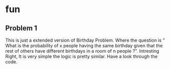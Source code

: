 # fun
## Problem 1
This is just a extended version of Birthday Problem. Where the question is " What is the probability of x people having the same birthday given that the rest of others have different birthdays in a room of n people ?". Intresting Right, It is very simple the logic is pretty similar. Have a look through the code.
